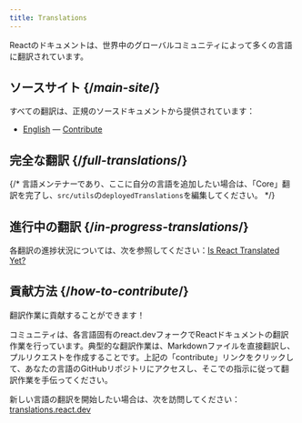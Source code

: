 ```yaml
---
title: Translations
---
```


<Intro>

Reactのドキュメントは、世界中のグローバルコミュニティによって多くの言語に翻訳されています。

</Intro>

## ソースサイト {/*main-site*/}

すべての翻訳は、正規のソースドキュメントから提供されています：

- [English](https://react.dev/) &mdash; [Contribute](https://github.com/reactjs/react.dev/)

## 完全な翻訳 {/*full-translations*/}

{/* 言語メンテナーであり、ここに自分の言語を追加したい場合は、「Core」翻訳を完了し、`src/utils`の`deployedTranslations`を編集してください。 */}

<LanguageList progress="complete" />

## 進行中の翻訳 {/*in-progress-translations*/}

各翻訳の進捗状況については、次を参照してください：[Is React Translated Yet?](https://translations.react.dev/)

<LanguageList progress="in-progress" />

## 貢献方法 {/*how-to-contribute*/}

翻訳作業に貢献することができます！

コミュニティは、各言語固有のreact.devフォークでReactドキュメントの翻訳作業を行っています。典型的な翻訳作業は、Markdownファイルを直接翻訳し、プルリクエストを作成することです。上記の「contribute」リンクをクリックして、あなたの言語のGitHubリポジトリにアクセスし、そこでの指示に従って翻訳作業を手伝ってください。

新しい言語の翻訳を開始したい場合は、次を訪問してください：[translations.react.dev](https://github.com/reactjs/translations.react.dev)